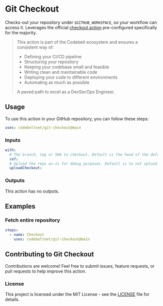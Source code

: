 # Git Checkout

Checks-out your repository under `$GITHUB_WORKSPACE`, so your workflow can access it. Leverages the official [checkout action](https://github.com/actions/checkout) pre-configured specifically for the majority. 

> This action is part of the Codebelt ecosystem and ensures a consistent way of: 
> 
> - Defining your CI/CD pipeline 
> - Structuring your repository
> - Keeping your codebase small and feasible
> - Writing clean and maintainable code
> - Deploying your code to different environments
> - Automating as much as possible
>
> A paved path to excel as a DevSecOps Engineer.

## Usage

To use this action in your GitHub repository, you can follow these steps:

```yaml
uses: codebeltnet/git-checkout@main
```

### Inputs

```yaml
with:
  # The branch, tag or SHA to checkout. Default is the head of the default branch in the repository.
  ref:
  # Upload the repo as-is for debug purposes. Default is to not upload.
  uploadCheckout:
```

### Outputs

This action has no outputs.

## Examples

### Fetch entire repository


```yaml
steps:
  - name: Checkout
    uses: codebeltnet/git-checkout@main
```

## Contributing to Git Checkout

Contributions are welcome! 
Feel free to submit issues, feature requests, or pull requests to help improve this action.

### License

This project is licensed under the MIT License - see the [LICENSE](LICENSE) file for details.
